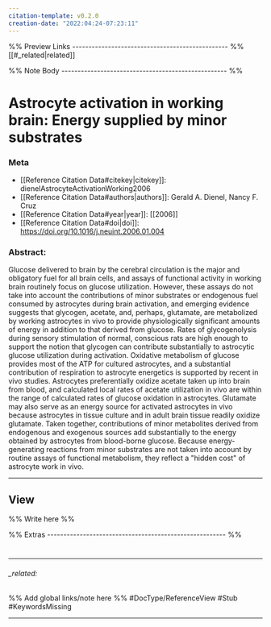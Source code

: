 ```yaml
---
citation-template: v0.2.0
creation-date: "2022:04:24-07:23:11"
---
```


%% Preview Links ------------------------------------------------ %%
[[#_related|related]]

%% Note Body --------------------------------------------------- %%
# Astrocyte activation in working brain: Energy supplied by minor substrates

### Meta
- [[Reference Citation Data#citekey|citekey]]: dienelAstrocyteActivationWorking2006
- [[Reference Citation Data#authors|authors]]: Gerald A. Dienel, Nancy F. Cruz
- [[Reference Citation Data#year|year]]: [[2006]]
- [[Reference Citation Data#doi|doi]]: https://doi.org/10.1016/j.neuint.2006.01.004

### Abstract:
Glucose delivered to brain by the cerebral circulation is the major and obligatory fuel for all brain cells, and assays of functional activity in working brain routinely focus on glucose utilization. However, these assays do not take into account the contributions of minor substrates or endogenous fuel consumed by astrocytes during brain activation, and emerging evidence suggests that glycogen, acetate, and, perhaps, glutamate, are metabolized by working astrocytes in vivo to provide physiologically significant amounts of energy in addition to that derived from glucose. Rates of glycogenolysis during sensory stimulation of normal, conscious rats are high enough to support the notion that glycogen can contribute substantially to astrocytic glucose utilization during activation. Oxidative metabolism of glucose provides most of the ATP for cultured astrocytes, and a substantial contribution of respiration to astrocyte energetics is supported by recent in vivo studies. Astrocytes preferentially oxidize acetate taken up into brain from blood, and calculated local rates of acetate utilization in vivo are within the range of calculated rates of glucose oxidation in astrocytes. Glutamate may also serve as an energy source for activated astrocytes in vivo because astrocytes in tissue culture and in adult brain tissue readily oxidize glutamate. Taken together, contributions of minor metabolites derived from endogenous and exogenous sources add substantially to the energy obtained by astrocytes from blood-borne glucose. Because energy-generating reactions from minor substrates are not taken into account by routine assays of functional metabolism, they reflect a "hidden cost" of astrocyte work in vivo.

---

## View

%% Write here %%






%% Extras ------------------------------------------------------- %%
#
___

###### _related: 
%% Add global links/note here %%
#DocType/ReferenceView #Stub #KeywordsMissing 

___